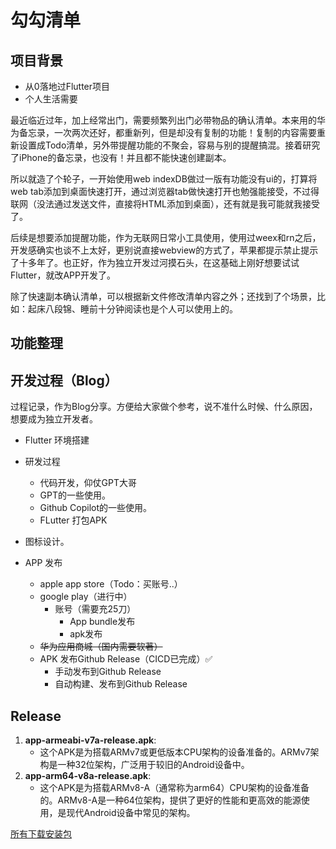 # 勾勾清单
## 项目背景
- 从0落地过Flutter项目
- 个人生活需要

最近临近过年，加上经常出门，需要频繁列出门必带物品的确认清单。本来用的华为备忘录，一次两次还好，都重新列，但是却没有复制的功能！复制的内容需要重新设置成Todo清单，另外带提醒功能的不聚会，容易与别的提醒搞混。接着研究了iPhone的备忘录，也没有！并且都不能快速创建副本。

所以就造了个轮子，一开始使用web indexDB做过一版有功能没有ui的，打算将web tab添加到桌面快速打开，通过浏览器tab做快速打开也勉强能接受，不过得联网（没法通过发送文件，直接将HTML添加到桌面），还有就是我可能就我接受了。

后续是想要添加提醒功能，作为无联网日常小工具使用，使用过weex和rn之后，开发感确实也谈不上太好，更别说直接webview的方式了，苹果都提示禁止提示了十多年了。也正好，作为独立开发过河摸石头，在这基础上刚好想要试试Flutter，就改APP开发了。

除了快速副本确认清单，可以根据新文件修改清单内容之外；还找到了个场景，比如：起床八段锦、睡前十分钟阅读也是个人可以使用上的。

## 功能整理

## 开发过程（Blog）
过程记录，作为Blog分享。方便给大家做个参考，说不准什么时候、什么原因，想要成为独立开发者。
- Flutter 环境搭建
- 研发过程
	- 代码开发，仰仗GPT大哥
  - GPT的一些使用。
  - Github Copilot的一些使用。
  - FLutter 打包APK

- 图标设计。
- APP 发布
	- apple app store（Todo：买账号..）
	- google play（进行中）
	  - 账号（需要充25刀）
		- App bundle发布
		- apk发布
	- ~~华为应用商城（国内需要软著）~~
	- APK 发布Github Release（CICD已完成）✅
	  - 手动发布到Github Release
	  - 自动构建、发布到Github Release
### 
## Release
1. **app-armeabi-v7a-release.apk**:
    - 这个APK是为搭载ARMv7或更低版本CPU架构的设备准备的。ARMv7架构是一种32位架构，广泛用于较旧的Android设备中。
2. **app-arm64-v8a-release.apk**:
    - 这个APK是为搭载ARMv8-A（通常称为arm64）CPU架构的设备准备的。ARMv8-A是一种64位架构，提供了更好的性能和更高效的能源使用，是现代Android设备中常见的架构。

[所有下载安装包](https://github.com/hawkeye-xb/checklist/releases)
